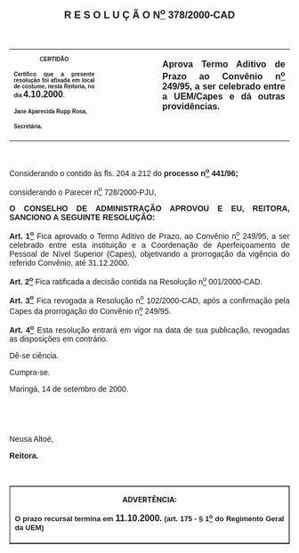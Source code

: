 <BODY>

<B><FONT FACE="Arial" SIZE=4><P ALIGN="CENTER"><A NAME="_Toc445798786"></P>
<P ALIGN="CENTER">R E S O L U &Ccedil; &Atilde; O  N<U><SUP>o</U></SUP>  378/2000-CAD</P>
</B></FONT><FONT FACE="Arial"><P ALIGN="JUSTIFY"></P>
<P ALIGN="JUSTIFY">&nbsp;</P></FONT>
<TABLE CELLSPACING=0 BORDER=0 CELLPADDING=7 WIDTH=621>
<TR><TD WIDTH="32%" VALIGN="TOP">
<B><FONT FACE="Arial" SIZE=1><P ALIGN="CENTER">CERTID&Atilde;O</P>
<P ALIGN="JUSTIFY">   Certifico que a presente resolu&ccedil;&atilde;o foi afixada em local de costume, nesta Reitoria, no dia </FONT><FONT FACE="Arial">4.10.2000</FONT><FONT FACE="Arial" SIZE=1>.</P>
<P ALIGN="JUSTIFY"></P>
<P ALIGN="JUSTIFY">Jane Aparecida Rupp Rosa,</P>
<P ALIGN="JUSTIFY">Secret&aacute;ria.</B></FONT></TD>
<TD WIDTH="21%" VALIGN="TOP">&nbsp;</TD>
<TD WIDTH="47%" VALIGN="TOP">
<B><FONT FACE="Arial"><P ALIGN="JUSTIFY">Aprova Termo Aditivo de Prazo ao Conv&ecirc;nio n<U><SUP>o</U></SUP> 249/95, a ser celebrado entre a UEM/Capes e d&aacute; outras provid&ecirc;ncias.</B></FONT></TD>
</TR>
</TABLE>

<FONT FACE="Arial"><P ALIGN="JUSTIFY"></P>
<P ALIGN="JUSTIFY">&nbsp;</P>
<P ALIGN="JUSTIFY">&#9;Considerando o contido &agrave;s fls. 204 a 212 do <B>processo n<U><SUP>o</U></SUP> 441/96;</P>
</B><P ALIGN="JUSTIFY">&#9;considerando o Parecer n<U><SUP>o</U></SUP> 728/2000-PJU,</P>
<P ALIGN="JUSTIFY"></P>
<B><P ALIGN="JUSTIFY">O CONSELHO DE ADMINISTRA&Ccedil;&Atilde;O APROVOU E EU, REITORA, SANCIONO A SEGUINTE RESOLU&Ccedil;&Atilde;O:</P>
</B><P ALIGN="JUSTIFY"></P>
<B><P ALIGN="JUSTIFY">Art. 1<U><SUP>o</B></U></SUP> Fica aprovado o Termo Aditivo de Prazo, ao Conv&ecirc;nio  n<U><SUP>o</U></SUP> 249/95, a ser celebrado entre esta institui&ccedil;&atilde;o e a Coordena&ccedil;&atilde;o de Aperfei&ccedil;oamento de Pessoal de N&iacute;vel Superior (Capes), objetivando a prorroga&ccedil;&atilde;o da vig&ecirc;ncia do referido Conv&ecirc;nio, at&eacute; 31.12.2000.</P>
<B><P ALIGN="JUSTIFY">Art. 2<U><SUP>o</U></SUP> </B>Fica ratificada a decis&atilde;o contida na Resolu&ccedil;&atilde;o n<U><SUP>o</U></SUP> 001/2000-CAD.</P>
<B><P ALIGN="JUSTIFY">Art. 3<U><SUP>o</U></SUP> </B>Fica revogada a Resolu&ccedil;&atilde;o n<U><SUP>o</U></SUP> 102/2000-CAD, ap&oacute;s a confirma&ccedil;&atilde;o pela Capes da prorroga&ccedil;&atilde;o do Conv&ecirc;nio n<U><SUP>o</U></SUP> 249/95.</P>
<B><P ALIGN="JUSTIFY">Art. 4<U><SUP>o</U></SUP> </B>Esta resolu&ccedil;&atilde;o entrar&aacute; em vigor na data de sua publica&ccedil;&atilde;o, revogadas as disposi&ccedil;&otilde;es em contr&aacute;rio.</P>
<P ALIGN="JUSTIFY">&#9;D&ecirc;-se ci&ecirc;ncia.</P>
<P ALIGN="JUSTIFY">&#9;Cumpra-se.</P>
<P ALIGN="JUSTIFY">Maring&aacute;, 14 de setembro de 2000.</P>
<P ALIGN="JUSTIFY"></P>
<P ALIGN="JUSTIFY">&nbsp;</P>
<P ALIGN="JUSTIFY">&nbsp;</P>
<P ALIGN="JUSTIFY">Neusa Alto&eacute;,</P>
<B><P ALIGN="JUSTIFY">Reitora.</P>
</B><P ALIGN="JUSTIFY"></P>
<P ALIGN="JUSTIFY">&nbsp;</P></FONT>
<TABLE BORDER CELLSPACING=1 CELLPADDING=4 WIDTH=212>
<TR><TD VALIGN="TOP">
<B><FONT SIZE=2><P ALIGN="CENTER">ADVERT&Ecirc;NCIA:</P>
</FONT><FONT FACE="Arial" SIZE=2><P ALIGN="JUSTIFY">O prazo recursal termina em </FONT><FONT FACE="Arial">11.10.2000.</FONT><FONT FACE="Arial" SIZE=2> (art. 175 - § 1<U><SUP>o</U></SUP> do Regimento Geral da UEM)</B></FONT></TD>
</TR>
</TABLE>

<FONT SIZE=2><P></A></P></FONT></BODY>
